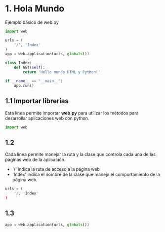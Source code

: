# 1. Hola Mundo

Ejemplo básico de web.py

```python
import web

urls = (
    '/', 'Index'
)
app = web.application(urls, globals())

class Index:
    def GET(self):
        return 'Hello mundo HTML y Python!'

if __name__ == "__main__":
    app.run()
```

## 1.1 Importar librerías

Esta línea permite importar **web.py** para utilizar los métodos para desarrollar aplicaciones web con python.

```python
import web
```

## 1.2

Cada linea permite manejar la ruta y la clase que controla cada una de las paginas web de la aplicación.

- '/' indica la ruta de acceso a la página web
- 'Index' indica el nombre de la clase que maneja el comportamiento de la página web. 
```python
urls = (
    '/, 'Index'
)
```

## 1.3


```python
app = web.application(urls, globals())
```
